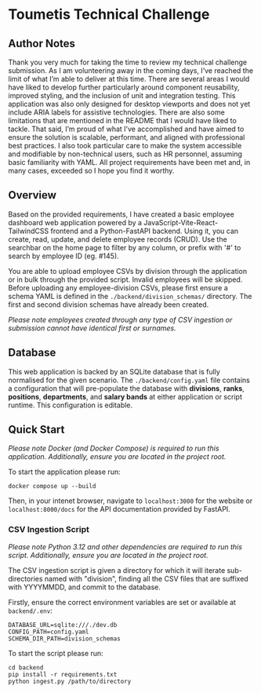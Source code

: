 # Toumetis Technical Challenge

## Author Notes

Thank you very much for taking the time to review my technical challenge submission. As I am volunteering away in the coming days, I’ve reached the limit of what I’m able to deliver at this time. There are several areas I would have liked to develop further particularly around component reusability, improved styling, and the inclusion of unit and integration testing. This application was also only designed for desktop viewports and does not yet include ARIA labels for assistive technologies. There are also some limitations that are mentioned in the README that I would have liked to tackle. That said, I’m proud of what I’ve accomplished and have aimed to ensure the solution is scalable, performant, and aligned with professional best practices. I also took particular care to make the system accessible and modifiable by non-technical users, such as HR personnel, assuming basic familiarity with YAML. All project requirements have been met and, in many cases, exceeded so I hope you find it worthy.

## Overview
Based on the provided requirements, I have created a basic employee dashboard web application powered by a JavaScript-Vite-React-TailwindCSS frontend and a Python-FastAPI backend. Using it, you can create, read, update, and delete employee records (CRUD). Use the searchbar on the home page to filter by any column, or prefix with '#' to search by employee ID (eg. #145).

You are able to upload employee CSVs by division through the application or in bulk through the provided script. Invalid employees will be skipped. Before uploading any employee-division CSVs, please first ensure a schema YAML is defined in the `./backend/division_schemas/` directory. The first and second division schemas have already been created.

*Please note employees created through any type of CSV ingestion or submission cannot have identical first or surnames.*

## Database

This web application is backed by an SQLite database that is fully normalised for the given scenario. The `./backend/config.yaml` file contains a configuration that will pre-populate the database with **divisions**, **ranks**, **positions**, **departments**, and **salary bands** at either application or script runtime. This configuration is editable.

## Quick Start

*Please note Docker (and Docker Compose) is required to run this application. Additionally, ensure you are located in the project root.*

To start the application please run:

```
docker compose up --build
```

Then, in your intenet browser, navigate to `localhost:3000` for the website or `localhost:8000/docs` for the API documentation provided by FastAPI.

### CSV Ingestion Script

*Please note Python 3.12 and other dependencies are required to run this script. Additionally, ensure you are located in the project root.*

The CSV ingestion script is given a directory for which it will iterate sub-directories named with "division", finding all the CSV files that are suffixed with YYYYMMDD, and commit to the database.

Firstly, ensure the correct environment variables are set or available at `backend/.env`:

```
DATABASE_URL=sqlite:///./dev.db
CONFIG_PATH=config.yaml
SCHEMA_DIR_PATH=division_schemas
```

To start the script please run:

```
cd backend
pip install -r requirements.txt
python ingest.py /path/to/directory
```